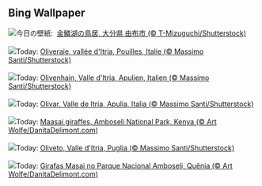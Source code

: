 ## Bing Wallpaper
![](https://www.bing.com/th?id=OHR.HotBathDay2024_JA-JP6338825094_UHD.jpg&w=1000)今日の壁紙: &nbsp;[金鱗湖の鳥居, 大分県 由布市 (© T-Mizuguchi/Shutterstock)](https://www.bing.com/th?id=OHR.HotBathDay2024_JA-JP6338825094_UHD.jpg)
<br><br/>
![](https://www.bing.com/th?id=OHR.TrulliGrove_FR-FR3683617209_UHD.jpg&w=1000)Today: [Oliveraie, vallée d'Itria, Pouilles, Italie (© Massimo Santi/Shutterstock)](https://www.bing.com/th?id=OHR.TrulliGrove_FR-FR3683617209_UHD.jpg)
<br><br/>
![](https://www.bing.com/th?id=OHR.TrulliGrove_DE-DE7362573819_UHD.jpg&w=1000)Today: [Olivenhain, Valle d'Itria, Apulien, Italien (© Massimo Santi/Shutterstock)](https://www.bing.com/th?id=OHR.TrulliGrove_DE-DE7362573819_UHD.jpg)
<br><br/>
![](https://www.bing.com/th?id=OHR.TrulliGrove_ES-ES3236734802_UHD.jpg&w=1000)Today: [Olivar, Valle de Itria, Apulia, Italia (© Massimo Santi/Shutterstock)](https://www.bing.com/th?id=OHR.TrulliGrove_ES-ES3236734802_UHD.jpg)
<br><br/>
![](https://www.bing.com/th?id=OHR.AmboseliGiraffes_EN-GB4842022174_UHD.jpg&w=1000)Today: [Maasai giraffes, Amboseli National Park, Kenya (© Art Wolfe/DanitaDelimont.com)](https://www.bing.com/th?id=OHR.AmboseliGiraffes_EN-GB4842022174_UHD.jpg)
<br><br/>
![](https://www.bing.com/th?id=OHR.TrulliGrove_IT-IT8430253171_UHD.jpg&w=1000)Today: [Oliveto, Valle d'Itria, Puglia (© Massimo Santi/Shutterstock)](https://www.bing.com/th?id=OHR.TrulliGrove_IT-IT8430253171_UHD.jpg)
<br><br/>
![](https://www.bing.com/th?id=OHR.AmboseliGiraffes_PT-BR7213408743_UHD.jpg&w=1000)Today: [Girafas Masai no Parque Nacional Amboseli, Quênia (© Art Wolfe/DanitaDelimont.com)](https://www.bing.com/th?id=OHR.AmboseliGiraffes_PT-BR7213408743_UHD.jpg)
<br><br/>
